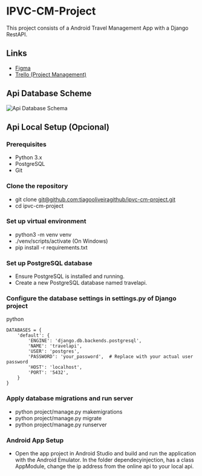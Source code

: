 # IPVC-CM-Project

This project consists of a Android Travel Management App with a Django RestAPI.

## Links

- [Figma](https://www.figma.com/file/YvLpEBYy8OjSGP5mcZlRsi/Trip-Guru?type=design&node-id=430%3A417&mode=design&t=4wyGb6fUVpCeK4Ni-1)
- [Trello (Project Management)](https://trello.com/b/e3rfFqM4/ipvc-cm-2024)

## Api Database Scheme

![Api Database Schema](https://github.com/tiagooliveiragithub/ipvc-cm-project/assets/76391459/0b9605f5-6faf-4dad-bc60-1d06ce4e1e6e)

## Api Local Setup (Opcional)

### Prerequisites

- Python 3.x
- PostgreSQL
- Git

### Clone the repository

- git clone [git@github.com:tiagooliveiragithub/ipvc-cm-project.git](https://github.com/tiagooliveiragithub/ipvc-cm-p)
- cd ipvc-cm-project

### Set up virtual environment
   
- python3 -m venv venv
- ./venv/scripts/activate (On Windows)
- pip install -r requirements.txt

### Set up PostgreSQL database

- Ensure PostgreSQL is installed and running.
- Create a new PostgreSQL database named travelapi.

### Configure the database settings in settings.py of Django project

python

    DATABASES = {
        'default': {
            'ENGINE': 'django.db.backends.postgresql',
            'NAME': 'travelapi',
            'USER': 'postgres',
            'PASSWORD': 'your_password',  # Replace with your actual user password
            'HOST': 'localhost',
            'PORT': '5432',
        }
    }

### Apply database migrations and run server

- python project/manage.py makemigrations
- python project/manage.py migrate
- python project/manage.py runserver

### Android App Setup

- Open the app project in Android Studio and build and run the application with the Android Emulator. In the folder dependecyinjection, has a class AppModule, change the ip address from the online api to your local api.
